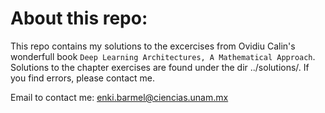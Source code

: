 # About this repo:

This repo contains my solutions to the excercises from Ovidiu Calin's wonderfull book `Deep Learning Architectures, A Mathematical Approach`. Solutions to the chapter exercises are found under the dir ../solutions/. If you find errors, please contact me.

Email to contact me: enki.barmel@ciencias.unam.mx
